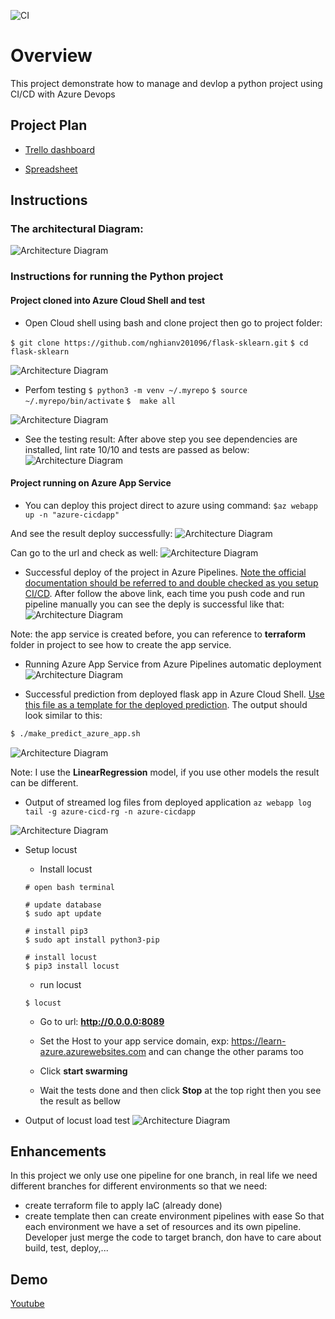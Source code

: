 ![CI](https://github.com/nghianv201096/flask-sklearn/workflows/CI-For-Flask-Sklearn/badge.svg)

# Overview
This project demonstrate how to manage and devlop a python project using CI/CD with Azure Devops

## Project Plan
* [Trello dashboard](https://trello.com/invite/b/LjM02f9V/ATTIc3ae49bf99e261765976ec7261453b1e9AAD8CCF/devops-cicd)

* [Spreadsheet](https://docs.google.com/spreadsheets/d/13dpzdWq9o4rJQGc9_PalnsjQQR-BhnE6FWobD3n_l38/edit?usp=sharing)

## Instructions

### The architectural Diagram:
![Architecture Diagram](./images/Doc_ArchitecturalDiagram.png )

### Instructions for running the Python project
#### Project cloned into Azure Cloud Shell and test
* Open Cloud shell using bash and clone project then go to project folder:

`$ git clone https://github.com/nghianv201096/flask-sklearn.git`
`$ cd flask-sklearn`

![Architecture Diagram](./images/CI_CloneProject.png )

* Perfom testing 
`$ python3 -m venv ~/.myrepo`
`$ source ~/.myrepo/bin/activate`
`$  make all`

![Architecture Diagram](./images/CI_TestProject.png )

* See the testing result:
After above step you see dependencies are installed, lint rate 10/10 and tests are passed as below:
![Architecture Diagram](./images/CI_TestRunResult.png )
#### Project running on Azure App Service

* You can deploy this project direct to azure using command:
`$az webapp up -n "azure-cicdapp"`

And see the result deploy successfully:
![Architecture Diagram](./images/CI_DeployApp.png )

Can go to the url and check as well:
![Architecture Diagram](./images/CI_UpSuccessful.png )

* Successful deploy of the project in Azure Pipelines.  [Note the official documentation should be referred to and double checked as you setup CI/CD](https://docs.microsoft.com/en-us/azure/devops/pipelines/ecosystems/python-webapp?view=azure-devops).
After follow the above link, each time you push code and run pipeline manually you can see the deply is successful like that:
![Architecture Diagram](./images/CD_AzurePipelineRunSuccessfully.png)

Note: the app service is created before, you can reference to **terraform** folder in project to see how to create the app service.

* Running Azure App Service from Azure Pipelines automatic deployment
![Architecture Diagram](./images/CD_AzureAppService.png)

* Successful prediction from deployed flask app in Azure Cloud Shell.  [Use this file as a template for the deployed prediction](https://github.com/udacity/nd082-Azure-Cloud-DevOps-Starter-Code/blob/master/C2-AgileDevelopmentwithAzure/project/starter_files/flask-sklearn/make_predict_azure_app.sh).
The output should look similar to this:

```bash
$ ./make_predict_azure_app.sh
```
![Architecture Diagram](./images/CD_MakePrediction.png)

Note: I use the **LinearRegression** model, if you use other models the result can be different.

* Output of streamed log files from deployed application
`az webapp log tail -g azure-cicd-rg -n azure-cicdapp`

![Architecture Diagram](./images/CD_DeployLog.png)

* Setup locust
    * Install locust
    ```
    # open bash terminal

    # update database
    $ sudo apt update

    # install pip3
    $ sudo apt install python3-pip

    # install locust
    $ pip3 install locust
    ```

    * run locust
    ```
    $ locust
    ```

    * Go to url: **http://0.0.0.0:8089**

    * Set the Host to your app service domain, exp: https://learn-azure.azurewebsites.com and can change the other params too

    * Click **start swarming**

    * Wait the tests done and then click **Stop** at the top right then you see the result as bellow

* Output of locust load test
![Architecture Diagram](./images/CI_Locust.png)

## Enhancements

In this project we only use one pipeline for one branch, in real life we need different branches for different environments so that we need:
* create terraform file to apply IaC (already done)
* create template then can create environment pipelines with ease
So that each environment we have a set of resources and its own pipeline. Developer just merge the code to target branch, don have to care about build, test, deploy,...

## Demo 
[Youtube](https://www.youtube.com/watch?v=P6WsYP61uEc&ab_channel=Ngh%C4%A9aNguy%E1%BB%85nV%C4%83n)


